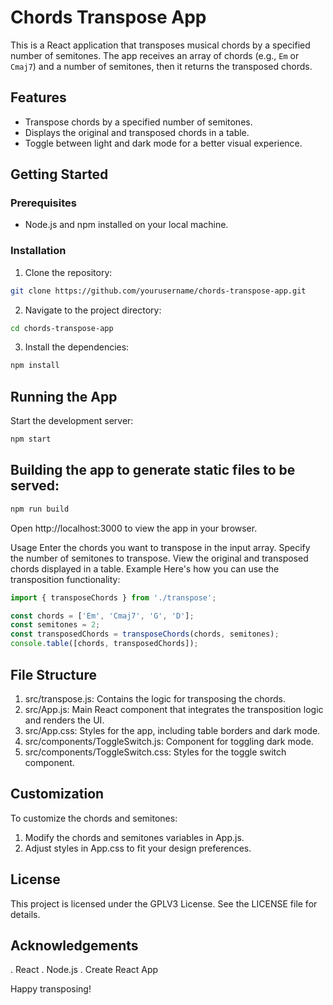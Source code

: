 # Chords Transpose App

This is a React application that transposes musical chords by a specified number of semitones. The app receives an array of chords (e.g., `Em` or `Cmaj7`) and a number of semitones, then it returns the transposed chords.

## Features

- Transpose chords by a specified number of semitones.
- Displays the original and transposed chords in a table.
- Toggle between light and dark mode for a better visual experience.

## Getting Started

### Prerequisites

- Node.js and npm installed on your local machine.

### Installation

1. Clone the repository:
```sh
git clone https://github.com/yourusername/chords-transpose-app.git
```

2. Navigate to the project directory:

```sh
cd chords-transpose-app
```

3. Install the dependencies:

```sh
npm install
```

## Running the App
Start the development server:


```sh
npm start
```
## Building the app to generate static files to be served:

```sh
npm run build
```

Open http://localhost:3000 to view the app in your browser.

Usage
Enter the chords you want to transpose in the input array.
Specify the number of semitones to transpose.
View the original and transposed chords displayed in a table.
Example
Here's how you can use the transposition functionality:

```javascript
import { transposeChords } from './transpose';

const chords = ['Em', 'Cmaj7', 'G', 'D'];
const semitones = 2;
const transposedChords = transposeChords(chords, semitones);
console.table([chords, transposedChords]);
```

## File Structure
1. src/transpose.js: Contains the logic for transposing the chords.
1. src/App.js: Main React component that integrates the transposition logic and renders the UI.
1. src/App.css: Styles for the app, including table borders and dark mode.
1. src/components/ToggleSwitch.js: Component for toggling dark mode.
1. src/components/ToggleSwitch.css: Styles for the toggle switch component.

## Customization
To customize the chords and semitones:

1. Modify the chords and semitones variables in App.js.
1. Adjust styles in App.css to fit your design preferences.

## License
This project is licensed under the GPLV3 License. See the LICENSE file for details.

## Acknowledgements
. React
. Node.js
. Create React App

Happy transposing!

